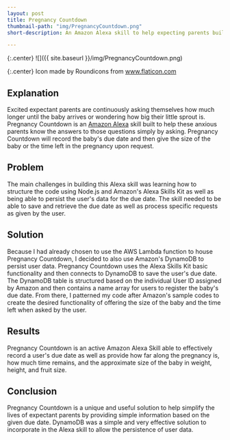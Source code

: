 ```yaml
---
layout: post
title: Pregnancy Countdown
thumbnail-path: "img/PregnancyCountdown.png"
short-description: An Amazon Alexa skill to help expecting parents built with ASK and Node.js

---
```


{:.center}
![]({{ site.baseurl }}/img/PregnancyCountdown.png)

{:.center}
Icon made by Roundicons from www.flaticon.com

## Explanation

Excited expectant parents are continuously asking themselves how much longer until the baby arrives or wondering how big their little sprout is. Pregnancy Countdown is an [Amazon Alexa](https://www.amazon.com/Amazon-Echo-Bluetooth-Speaker-with-WiFi-Alexa/dp/B00X4WHP5E) skill built to help these anxious parents know the answers to those questions simply by asking. Pregnancy Countdown will record the baby's due date and then give the size of the baby or the time left in the pregnancy upon request.


## Problem

The main challenges in building this Alexa skill was learning how to structure the code using Node.js and Amazon's Alexa Skills Kit as well as being able to persist the user's data for the due date. The skill needed to be able to save and retrieve the due date as well as process specific requests as given by the user.

## Solution

Because I had already chosen to use the AWS Lambda function to house Pregnancy Countdown, I decided to also use Amazon's DynamoDB to persist user data. Pregnancy Countdown uses the Alexa Skills Kit basic functionality and then connects to DynamoDB to save the user's due date. The DynamoDB table is structured based on the individual User ID assigned by Amazon and then contains a name array for users to register the baby's due date. From there, I patterned my code after Amazon's sample codes to create the desired functionality of offering the size of the baby and the time left when asked by the user.

## Results

Pregnancy Countdown is an active Amazon Alexa Skill able to effectively record a user's due date as well as provide how far along the pregnancy is, how much time remains, and the approximate size of the baby in weight, height, and fruit size.

## Conclusion

Pregnancy Countdown is a unique and useful solution to help simplify the lives of expectant parents by providing simple information based on the given due date. DynamoDB was a simple and very effective solution to incorporate in the Alexa skill to allow the persistence of user data.
